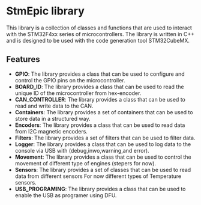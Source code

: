 # StmEpic library
This library is a collection of classes and functions that are used to interact with the STM32F4xx series of microcontrollers. The library is written in C++ and is designed to be used with the code generation tool STM32CubeMX.

## Features
- **GPIO**: The library provides a class that can be used to configure and control the GPIO pins on the microcontroller.
- **BOARD_ID**: The library provides a class that can be used to read the unique ID of the microcontroller from hex-encoder.
- **CAN_CONTROLLER**: The library provides a class that can be used to read and write data to the CAN.
- **Containers**: The library provides a set of containers that can be used to store data in a structured way.
- **Encoders**: The library provides a class that can be used to read data from I2C magnetic encoders.
- **Filters**: The library provides a set of filters that can be used to filter data.
- **Logger**: The library provides a class that can be used to log data to the console via USB with (debug,inwo,warning,and error).
- **Movement**: The library provides a class that can be used to control the movement of different type of engines (stepers for now).
- **Sensors**: The library provides a set of classes that can be used to read data from different sensors For now different types of 
Temperature sensors.
- **USB_PROGRAMING**: The library provides a class that can be used to enable the USB as programer using DFU.

